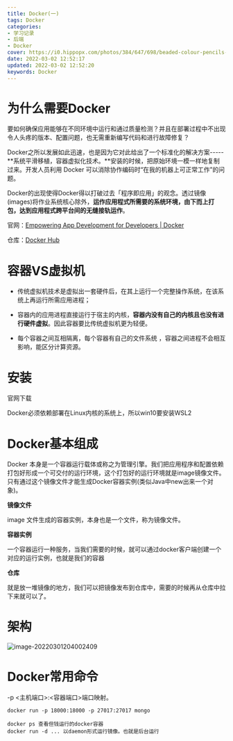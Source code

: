 ```yaml
---
title: Docker(一)
tags: Docker
categories: 
- 学习记录
- 后端
- Docker
cover: https://i0.hippopx.com/photos/384/647/698/beaded-colour-pencils-in-the-water-air-bubbles-e7c732442fa6b2c185a89069f50abc3b.jpg
date: 2022-03-02 12:52:17
updated: 2022-03-02 12:52:20
keywords: Docker
---
```

# 为什么需要Docker

要如何确保应用能够在不同环境中运行和通过质量检测？并且在部署过程中不出现令人头疼的版本、配置问题，也无需重新编写代码和进行故障修复？

Docker之所以发展如此迅速，也是因为它对此给出了一个标准化的解决方案-----**系统平滑移植，容器虚拟化技术。**安装的时候，把原始环境一模一样地复制过来。开发人员利用 Docker 可以消除协作编码时“在我的机器上可正常工作”的问题。

Docker的出现使得Docker得以打破过去「程序即应用」的观念。透过镜像(images)将作业系统核心除外，**运作应用程式所需要的系统环境，由下而上打包，达到应用程式跨平台间的无缝接轨运作**。

官网：[Empowering App Development for Developers | Docker](https://www.docker.com/)

仓库：[Docker Hub](https://hub.docker.com/)

# 容器VS虚拟机

- 传统虚拟机技术是虚拟出一套硬件后，在其上运行一个完整操作系统，在该系统上再运行所需应用进程；

- 容器内的应用进程直接运行于宿主的内核，**容器内没有自己的内核且也没有进行硬件虚拟**。因此容器要比传统虚拟机更为轻便。

-  每个容器之间互相隔离，每个容器有自己的文件系统 ，容器之间进程不会相互影响，能区分计算资源。

# 安装

官网下载

Docker必须依赖部署在Linux内核的系统上，所以win10要安装WSL2

# Docker基本组成

Docker 本身是一个容器运行载体或称之为管理引擎。我们把应用程序和配置依赖打包好形成一个可交付的运行环境，这个打包好的运行环境就是image镜像文件。只有通过这个镜像文件才能生成Docker容器实例(类似Java中new出来一个对象)。

**镜像文件**

image 文件生成的容器实例，本身也是一个文件，称为镜像文件。

**容器实例**

一个容器运行一种服务，当我们需要的时候，就可以通过docker客户端创建一个对应的运行实例，也就是我们的容器

**仓库**

就是放一堆镜像的地方，我们可以把镜像发布到仓库中，需要的时候再从仓库中拉下来就可以了。

# 架构

![image-20220301204002409](../AppData/Roaming/Typora/typora-user-images/image-20220301204002409.png)

# Docker常用命令

-p <主机端口>:<容器端口>端口映射。

```
docker run -p 18000:18000 -p 27017:27017 mongo
```

```
docker ps 查看但钱运行的docker容器
docker run -d ... 以daemon形式运行镜像。也就是后台运行
```
